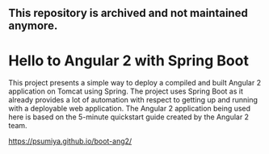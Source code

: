 ## This repository is archived and not maintained anymore.

# Hello to Angular 2 with Spring Boot 
This project presents a simple way to deploy a compiled and built Angular 2 application on Tomcat using Spring. 
The project uses Spring Boot as it already provides a lot of automation with respect to getting up and running with a deployable web application. The Angular 2 application being used here is based on the 5-minute quickstart guide created by the Angular 2 team.

https://psumiya.github.io/boot-ang2/
